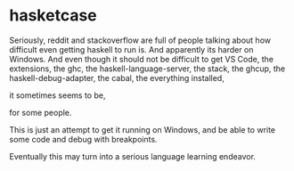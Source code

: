 # hasketcase

Seriously, reddit and stackoverflow are full of people talking about how difficult even getting haskell to run is. And apparently its harder on Windows. And even though it should not be difficult to get VS Code, the extensions, the ghc, the haskell-language-server, the stack, the ghcup, the haskell-debug-adapter, the cabal, the everything installed,

it sometimes seems to be,

for some people.

This is just an attempt to get it running on Windows, and be able to write some code and debug with breakpoints.

Eventually this may turn into a serious language learning endeavor.
